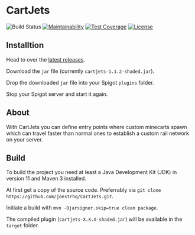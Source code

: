 # CartJets
![Build Status](https://shields.io/endpoint?url=https://files.joestr.at/ci-build-status/cctray.php?project_name=PIP.github.joestrhq.CartJets_main.pr)
[![Maintainability](https://api.codeclimate.com/v1/badges/e50fc6d42cf44bf736ba/maintainability)](https://codeclimate.com/github/joestrhq/CartJets/maintainability)
[![Test Coverage](https://api.codeclimate.com/v1/badges/e50fc6d42cf44bf736ba/test_coverage)](https://codeclimate.com/github/joestrhq/CartJets/test_coverage)
[![License](https://img.shields.io/static/v1?label=License&message=EUPL-1.2&color=blue)](https://github.com/joestrhq/CartJets/blob/master/LICENSE)

## Installtion

Head to over the [latest releases](https://github.com/joestrhq/CartJets/releases/tag/v1.1.2).

Download the `jar` file (currently `cartjets-1.1.2-shaded.jar`).

Drop the downloaded `jar` file into your Spigot `plugins` folder.

Stop your Spigot server and start it again.

## About
With CartJets you can define entry points where custom minecarts spawn which can travel faster than normal ones to establish a custom rail network on your server.

## Build
To build the project you need at least a Java Development Kit (JDK) in version 11 and Maven 3 installed.  

At first get a copy of the source code. Preferrably via `git clone https://github.com/joestrhq/CartJets.git`.  

Initiate a build with `mvn -Djarsigner.skip=true clean package`.  

The compiled plugin (`cartjets-X.X.X-shaded.jar`) will be available in the `target` folder.
